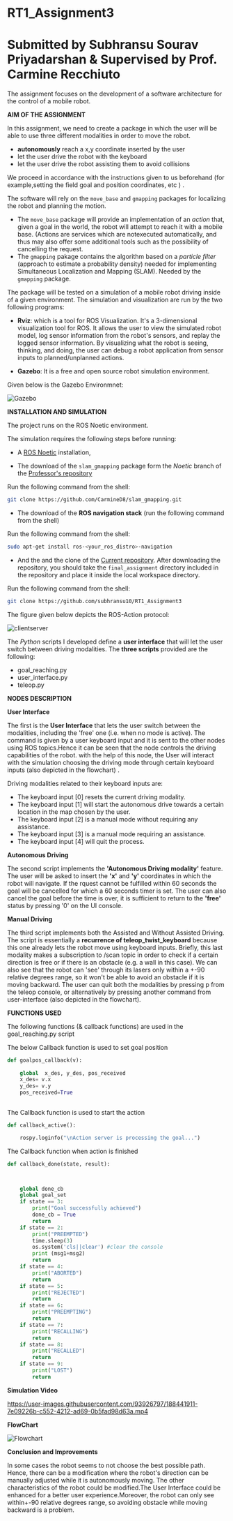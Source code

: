 # RT1_Assignment3
# Submitted by Subhransu Sourav Priyadarshan & Supervised by Prof. Carmine Recchiuto

The assignment focuses on the development of a software architecture for the control of a mobile robot.

__AIM OF THE ASSIGNMENT__

In this assignment, we need to create a package in which the user will be able to use three different modalities in order to move the robot.

+ __autonomously__ reach a x,y coordinate inserted by the user
+ let the user drive the robot with the keyboard
+ let the user drive the robot assisting them to avoid collisions

We proceed in accordance with the instructions given to us beforehand (for example,setting the field goal and position coordinates, etc ) .


The software will rely on the `move_base` and `gmapping` packages for localizing the robot and planning the motion.

* The `move_base` package will provide an implementation of an *action* that, given a goal in the world, the robot will attempt to reach it with a mobile base. (Actions are services which are notexecuted automatically, and thus may also offer some additional tools such as the possibility of cancelling the request. 
* The `gmapping` pakage contains the algorithm based on a *particle filter* (approach to estimate a probability density) needed for implementing Simultaneous Localization and Mapping (SLAM). Needed by the `gmapping` package. 

The package will be tested on a simulation of a mobile robot driving inside of a given environment. The simulation and visualization are run by the two following programs: 

* **Rviz**: which is a tool for ROS Visualization. It's a 3-dimensional visualization tool for ROS. It allows the user to view the simulated robot model, log sensor information from the robot's sensors, and replay the logged sensor information. By visualizing what the robot is seeing, thinking, and doing, the user can debug a robot application from sensor inputs to planned/unplanned actions.

* **Gazebo**: It is a free and open source robot simulation environment. 

Given below is the Gazebo Environmnet:

![Gazebo](map_Assgn3.png)

__INSTALLATION AND SIMULATION__

The project runs on the ROS Noetic environment.

The simulation requires the following steps before running:

* A [ROS Noetic](http://wiki.ros.org/noetic/Installation) installation,

* The download of the `slam_gmapping` package form the *Noetic* branch of the [Professor's repository](https://github.com/CarmineD8/slam_gmapping.git )

Run the following command from the shell:
```bash
git clone https://github.com/CarmineD8/slam_gmapping.git
```

* The download of the **ROS navigation stack** (run the following command from the shell)

Run the following command from the shell:
```bash
sudo apt-get install ros-<your_ros_distro>-navigation
```

* And the and the clone of the [Current repository](https://github.com/subhransu10/RT1_Assignment3 ). After downloading the repository, you should take the `final_assignment` directory included in the repository and place it inside the local workspace directory.

Run the following command from the shell:
```bash
git clone https://github.com/subhransu10/RT1_Assignment3
```
The figure given below depicts the ROS-Action protocol:

![clientserver](clientserver.jpeg)

The *Python* scripts I developed define a **user interface** that will let the user switch between driving modalities.
The **three scripts** provided are the following: 

+ goal_reaching.py
+ user_interface.py
+ teleop.py

__NODES DESCRIPTION__

__User Interface__

The first is the __User Interface__ that lets the user switch between the modalities, including the 'free' one (i.e. when no mode is active). The command is given by a user keyboard input and it is sent to the other nodes using ROS topics.Hence it can be seen that the node controls the driving capabilities of the robot. with the help of this node, the User will interact with the simulation choosing the driving mode through certain keyboard inputs (also depicted in the flowchart) .

Driving modalities related to their keyboard inputs are:

 + The keyboard input [0] resets the current driving modality.
 + The keyboard input [1] will start the autonomous drive towards a certain location in the map chosen by the user.
 + The keyboard input [2] is a manual mode without requiring any assistance.
 + The keyboard input [3] is a manual mode  requiring an assistance.
 + The keyboard input [4] will quit the process.


__Autonomous Driving__

The second script implements the __'Autonomous Driving modality'__ feature. The user will be asked to insert the __'x'__ and __'y'__ coordinates in which the robot will navigate. If the rquest cannot be fulfilled within 60 seconds the goal will be cancelled for which a 60 seconds timer is set. The user can also cancel the goal before the time is over, it is sufficient to return to the __'free'__ status by pressing '0' on the UI console.

__Manual Driving__

The third script implements both the Assisted and Without Assisted Driving. The script is essentially a __recurrence of teleop_twist_keyboard__ because this one already lets the robot move using keyboard inputs. Briefly, this last modality makes a subscription to /scan topic in order to check if a certain direction is free or if there is an obstacle (e.g. a wall in this case). We can also see that the robot can 'see' through its lasers only within a +-90 relative degrees range, so it won't be able to avoid an obstacle if it is moving backward. The user can quit both the modalities by pressing p from the teleop console, or alternatively by pressing another command from user-interface (also depicted in the flowchart).


__FUNCTIONS USED__

The following functions (& callback functions) are used in the goal_reaching.py script

The below Callback function is used to set goal position
```python
def goalpos_callback(v):
	
	global  x_des, y_des, pos_received
	x_des= v.x
	y_des= v.y
	pos_received=True
	
```

The Callback function is used to start the action
```python
def callback_active(): 

	rospy.loginfo("\nAction server is processing the goal...")
```

The Callback function when action is finished 
```python
def callback_done(state, result):



	global done_cb
	global goal_set
	if state == 3:
		print("Goal successfully achieved")
		done_cb = True
		return
	if state == 2:
		print("PREEMPTED")
		time.sleep(3)
		os.system('cls||clear') #clear the console
		print (msg1+msg2)
		return
	if state == 4:
		print("ABORTED")
		return
	if state == 5:
		print("REJECTED")
		return
	if state == 6:
		print("PREEMPTING")
		return
	if state == 7:
		print("RECALLING")
		return
	if state == 8:
		print("RECALLED")
		return
	if state == 9:
		print("LOST")
		return	
```
__Simulation Video__

https://user-images.githubusercontent.com/93926797/188441911-7e09226b-c552-4212-ad69-0b5fad98d63a.mp4




__FlowChart__

![Flowchart](Flowchart_RT1_3.png)

__Conclusion and Improvements__

In some cases the robot seems to not choose the best possible path. Hence, there can be a modification where the robot's direction can be manually adjusted while it is autonomously moving.
The other characteristics of the robot could be modified.The User Interface could be enhanced for a better user experience.Moreover, the robot can only see within+-90 relative degrees range, so avoiding obstacle while moving backward is a problem.


